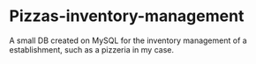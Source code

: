 # Pizzas-inventory-management
A small DB created on MySQL for the inventory management of a establishment, such as a pizzeria in my case.
